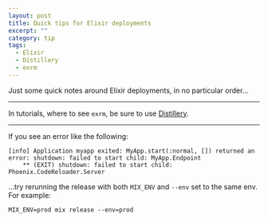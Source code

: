```yaml
---
layout: post
title: Quick tips for Elixir deployments
excerpt: ""
category: tip
tags:
  - Elixir
  - Distillery
  - exrm
---
```

Just some quick notes around Elixir deployments, in no particular order...

***

In tutorials, where to see `exrm`, be sure to use [Distillery](https://github.com/bitwalker/distillery).

***

If you see an error like the following:

    [info] Application myapp exited: MyApp.start(:normal, []) returned an error: shutdown: failed to start child: MyApp.Endpoint
        ** (EXIT) shutdown: failed to start child: Phoenix.CodeReloader.Server
  
...try rerunning the release with both `MIX_ENV` and `--env` set to the same env. For example:
   
    MIX_ENV=prod mix release --env=prod

